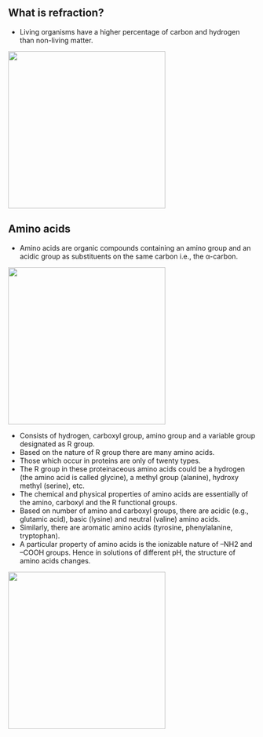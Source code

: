 ## What is refraction?
* Living organisms have a higher percentage of carbon and hydrogen than non-living matter.
<img width="320" src="https://user-images.githubusercontent.com/20998959/152127897-fd040d67-e1e7-4460-b366-d04543a18a72.png">

## Amino acids
* Amino acids are organic compounds containing an amino group and an acidic group as substituents on the same carbon i.e., the α-carbon. 

<img width="320" src="http://www.astrochem.org/sci_img/Amino_Acid_Structure.jpg">

* Consists of hydrogen, carboxyl group, amino group and a variable group designated as R group. 
* Based on the nature of R group there are many amino acids. 
* Those which occur in proteins are only of twenty types. 
* The R group in these proteinaceous amino acids could be a hydrogen (the amino acid is called glycine), a methyl group (alanine), hydroxy methyl
(serine), etc. 
* The chemical and physical properties of amino acids are essentially of the amino, carboxyl and the R functional groups. 
* Based on number of amino and carboxyl groups, there are acidic (e.g., glutamic acid), basic (lysine) and neutral (valine) amino acids. 
* Similarly, there are aromatic amino acids (tyrosine, phenylalanine, tryptophan). 
* A particular property of amino acids is the ionizable nature of –NH2 and –COOH groups. Hence in solutions of different pH, the structure of amino acids changes.

<img width="320" src="https://user-images.githubusercontent.com/20998959/152129126-29af8265-061f-40c1-83c4-7414b83ce013.png">
